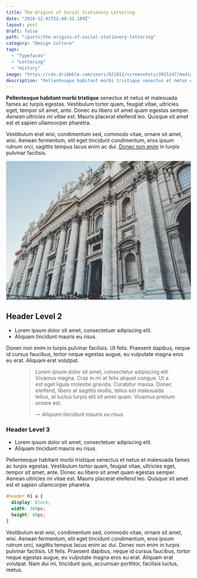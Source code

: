 ```yaml
---
title: The Origins of Social Stationery Lettering
date: "2016-12-01T22:40:32.169Z"
layout: post
draft: false
path: "/posts/the-origins-of-social-stationery-lettering"
category: "Design Culture"
tags:
  - "Typefaces"
  - "Lettering"
  - "History"
image: "https://cdn.dribbble.com/users/821812/screenshots/3915147/medical_app.png"
description: "Pellentesque habitant morbi tristique senectus et netus et malesuada fames ac turpis egestas. Vestibulum tortor quam, feugiat vitae, ultricies eget, tempor sit amet, ante."
---
```


**Pellentesque habitant morbi tristique** senectus et netus et malesuada fames ac turpis egestas. Vestibulum tortor quam, feugiat vitae, ultricies eget, tempor sit amet, ante. Donec eu libero sit amet quam egestas semper. *Aenean ultricies mi vitae est.* Mauris placerat eleifend leo. Quisque sit amet est et sapien ullamcorper pharetra. 

Vestibulum erat wisi, condimentum sed, commodo vitae, ornare sit amet, wisi. Aenean fermentum, elit eget tincidunt condimentum, eros ipsum rutrum orci, sagittis tempus lacus enim ac dui.  [Donec non enim](#) in turpis pulvinar facilisis.

![Nulla faucibus vestibulum eros in tempus. Vestibulum tempor imperdiet velit nec dapibus](./1.jpg)

## Header Level 2

+ Lorem ipsum dolor sit amet, consectetuer adipiscing elit.
+ Aliquam tincidunt mauris eu risus.

Donec non enim in turpis pulvinar facilisis. Ut felis. Praesent dapibus, neque id cursus faucibus, tortor neque egestas augue, eu vulputate magna eros eu erat. Aliquam erat volutpat. 

<figure>
	<blockquote>
		<p>Lorem ipsum dolor sit amet, consectetur adipiscing elit. Vivamus magna. Cras in mi at felis aliquet congue. Ut a est eget ligula molestie gravida. Curabitur massa. Donec eleifend, libero at sagittis mollis, tellus est malesuada tellus, at luctus turpis elit sit amet quam. Vivamus pretium ornare est.</p>
		<footer>
			<cite>— Aliquam tincidunt mauris eu risus.</cite>
		</footer>
	</blockquote>
</figure>

### Header Level 3

+ Lorem ipsum dolor sit amet, consectetuer adipiscing elit.
+ Aliquam tincidunt mauris eu risus.

Pellentesque habitant morbi tristique senectus et netus et malesuada fames ac turpis egestas. Vestibulum tortor quam, feugiat vitae, ultricies eget, tempor sit amet, ante. Donec eu libero sit amet quam egestas semper. Aenean ultricies mi vitae est. Mauris placerat eleifend leo. Quisque sit amet est et sapien ullamcorper pharetra.

```css
#header h1 a {
  display: block;
  width: 300px;
  height: 80px;
}
```

Vestibulum erat wisi, condimentum sed, commodo vitae, ornare sit amet, wisi. Aenean fermentum, elit eget tincidunt condimentum, eros ipsum rutrum orci, sagittis tempus lacus enim ac dui. Donec non enim in turpis pulvinar facilisis. Ut felis. Praesent dapibus, neque id cursus faucibus, tortor neque egestas augue, eu vulputate magna eros eu erat. Aliquam erat volutpat. Nam dui mi, tincidunt quis, accumsan porttitor, facilisis luctus, metus.
